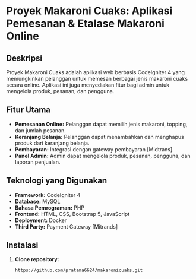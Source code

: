 # Proyek Makaroni Cuaks: Aplikasi Pemesanan & Etalase Makaroni Online

## Deskripsi
Proyek Makaroni Cuaks adalah aplikasi web berbasis CodeIgniter 4 yang memungkinkan pelanggan untuk memesan berbagai jenis makaroni cuaks secara online. Aplikasi ini juga menyediakan fitur bagi admin untuk mengelola produk, pesanan, dan pengguna.
 
## Fitur Utama
* **Pemesanan Online:** Pelanggan dapat memilih jenis makaroni, topping, dan jumlah pesanan.
* **Keranjang Belanja:** Pelanggan dapat menambahkan dan menghapus produk dari keranjang belanja.
* **Pembayaran:** Integrasi dengan gateway pembayaran [Midtrans].
* **Panel Admin:** Admin dapat mengelola produk, pesanan, pengguna, dan laporan penjualan.

## Teknologi yang Digunakan
* **Framework:** CodeIgniter 4
* **Database:** MySQL
* **Bahasa Pemrograman:** PHP
* **Frontend:** HTML, CSS, Bootstrap 5, JavaScript
* **Deployment:** Docker
* **Third Party:** Payment Gateway [Mitrands]

## Instalasi
1. **Clone repository:**
   ```bash
   https://github.com/pratama6624/makaronicuaks.git